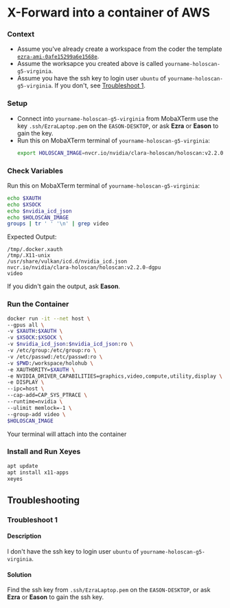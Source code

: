 # X-Forward into a container of AWS
### Context
- Assume you've already create a workspace from the coder the template [`ezra-ami-0afe15299a6e1568e`](https://l0bs2qt3brgg6.pit-1.try.coder.app/templates/ezra-ami-0afe15299a6e1568e).
- Assume the worksapce you created above is called `yourname-holoscan-g5-virginia`.
- Assume you have the ssh key to login user `ubuntu` of `yourname-holoscan-g5-virginia`. If you don't, see [Troubleshoot 1](#troubleshoot-1).
### Setup
- Connect into `yourname-holoscan-g5-virginia` from MobaXTerm use the key `.ssh/EzraLaptop.pem` on the `EASON-DESKTOP`, or ask **Ezra** or **Eason** to gain the key.
- Run this on MobaXTerm terminal of `yourname-holoscan-g5-virginia`:
    ```bash
    export HOLOSCAN_IMAGE=nvcr.io/nvidia/clara-holoscan/holoscan:v2.2.0-dgpu
    ```
### Check Variables
Run this on MobaXTerm terminal of `yourname-holoscan-g5-virginia`:
```bash 
echo $XAUTH
echo $XSOCK
echo $nvidia_icd_json
echo $HOLOSCAN_IMAGE
groups | tr ' ' '\n' | grep video
```
Expected Output:
```
/tmp/.docker.xauth
/tmp/.X11-unix
/usr/share/vulkan/icd.d/nvidia_icd.json
nvcr.io/nvidia/clara-holoscan/holoscan:v2.2.0-dgpu
video
```
If you didn't gain the output, ask **Eason**.
### Run the Container
```bash
docker run -it --net host \
--gpus all \
-v $XAUTH:$XAUTH \
-v $XSOCK:$XSOCK \
-v $nvidia_icd_json:$nvidia_icd_json:ro \
-v /etc/group:/etc/group:ro \
-v /etc/passwd:/etc/passwd:ro \
-v $PWD:/workspace/holohub \
-e XAUTHORITY=$XAUTH \
-e NVIDIA_DRIVER_CAPABILITIES=graphics,video,compute,utility,display \
-e DISPLAY \
--ipc=host \
--cap-add=CAP_SYS_PTRACE \
--runtime=nvidia \
--ulimit memlock=-1 \
--group-add video \
$HOLOSCAN_IMAGE
```
Your terminal will attach into the container
### Install and Run Xeyes
```bash
apt update
apt install x11-apps
xeyes
```
## Troubleshooting
### Troubleshoot 1
#### Description
I don't have the ssh key to login user `ubuntu` of `yourname-holoscan-g5-virginia`.
#### Solution
Find the ssh key from `.ssh/EzraLaptop.pem` on the `EASON-DESKTOP`, or ask **Ezra** or **Eason** to gain the ssh key.

